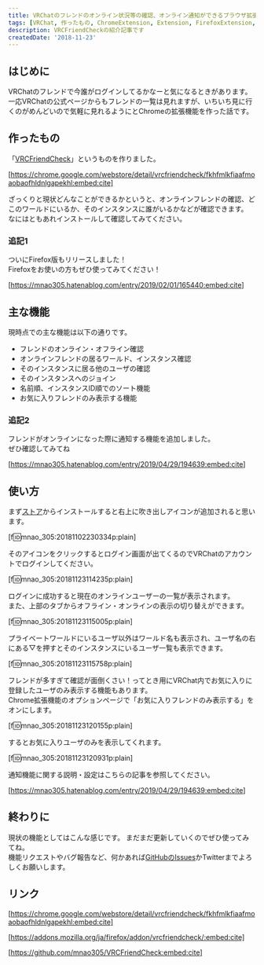 ```yaml
---
title: VRChatのフレンドのオンライン状況等の確認、オンライン通知ができるブラウザ拡張機能を作った[VRCFriendCheck]
tags: [VRChat, 作ったもの, ChromeExtension, Extension, FirefoxExtension, Firefox, Chrome]
description: VRCFriendCheckの紹介記事です
createdDate: '2018-11-23'
---
```


## はじめに

VRChatのフレンドで今誰がログインしてるかなーと気になるときがあります。
一応VRChatの公式ページからもフレンドの一覧は見れますが、いちいち見に行くのがめんどいので気軽に見れるようにとChromeの拡張機能を作った話です。

## 作ったもの

「[VRCFriendCheck](https://chrome.google.com/webstore/detail/vrcfriendcheck/fkhfmlkfiaafmoaobaofhldnlgapekhl)」というものを作りました。

[https://chrome.google.com/webstore/detail/vrcfriendcheck/fkhfmlkfiaafmoaobaofhldnlgapekhl:embed:cite]

ざっくりと現状どんなことができるかというと、オンラインフレンドの確認、どこのワールドにいるか、そのインスタンスに誰がいるかなどが確認できます。
なにはともあれインストールして確認してみてください。

### 追記1

ついにFirefox版もリリースしました！  
Firefoxをお使いの方もぜひ使ってみてください！

[https://mnao305.hatenablog.com/entry/2019/02/01/165440:embed:cite]

## 主な機能

現時点での主な機能は以下の通りです。

- フレンドのオンライン・オフライン確認
- オンラインフレンドの居るワールド、インスタンス確認
- そのインスタンスに居る他のユーザの確認
- そのインスタンスへのジョイン
- 名前順、インスタンスID順でのソート機能
- お気に入りフレンドのみ表示する機能

### 追記2

フレンドがオンラインになった際に通知する機能を追加しました。  
ぜひ確認してみてね

[https://mnao305.hatenablog.com/entry/2019/04/29/194639:embed:cite]

## 使い方

まず[ストア](https://chrome.google.com/webstore/detail/vrcfriendcheck/fkhfmlkfiaafmoaobaofhldnlgapekhl)からインストールすると右上に吹き出しアイコンが追加されると思います。

[f:id:mnao_305:20181102230334p:plain]

そのアイコンをクリックするとログイン画面が出てくるのでVRChatのアカウントでログインしてください。

[f:id:mnao_305:20181123114235p:plain]

ログインに成功すると現在のオンラインユーザーの一覧が表示されます。  
また、上部のタブからオフライン・オンラインの表示の切り替えができます。

[f:id:mnao_305:20181123115005p:plain]

プライベートワールドにいるユーザ以外はワールド名も表示され、ユーザ名の右にある▽を押すとそのインスタンスにいるユーザ一覧も表示できます。

[f:id:mnao_305:20181123115758p:plain]

フレンドが多すぎて確認が面倒くさい！ってとき用にVRChat内でお気に入りに登録したユーザのみ表示する機能もあります。  
Chrome拡張機能のオプションページで「お気に入りフレンドのみ表示する」をオンにします。

[f:id:mnao_305:20181123120155p:plain]

するとお気に入りユーザのみを表示してくれます。

[f:id:mnao_305:20181123120931p:plain]

通知機能に関する説明・設定はこちらの記事を参照してください。

[https://mnao305.hatenablog.com/entry/2019/04/29/194639:embed:cite]

## 終わりに

現状の機能としてはこんな感じです。  まだまだ更新していくのでぜひ使ってみてね。  
機能リクエストやバグ報告など、何かあれば[GitHubのIssues](https://github.com/mnao305/VRCFriendCheck/issues)かTwitterまでよろしくお願いします。

## リンク

[https://chrome.google.com/webstore/detail/vrcfriendcheck/fkhfmlkfiaafmoaobaofhldnlgapekhl:embed:cite]

[https://addons.mozilla.org/ja/firefox/addon/vrcfriendcheck/:embed:cite]

[https://github.com/mnao305/VRCFriendCheck:embed:cite]
